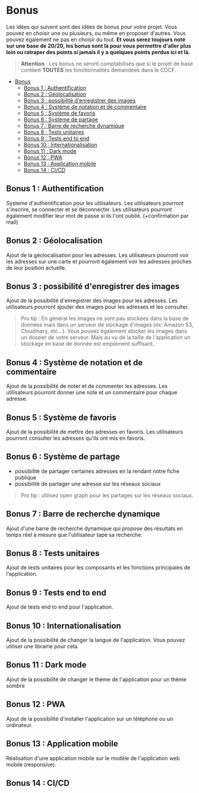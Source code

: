 # Bonus
Les idées qui suivent sont des idées de bonus pour votre projet. Vous pouvez en choisir une ou plusieurs, ou même en proposer d'autres. Vous pouvez également ne pas en choisir du tout. **Et vous serez toujours noté sur une base de 20/20, les bonus sont là pour vous permettre d'aller plus loin ou ratraper des points si jamais il y a quelques points perdus ici et là.**

> **Attention** : Les bonus ne seront comptabilisés que si le projet de base contient **TOUTES** les fonctionnalités demandées dans le CDCF.

- [Bonus](#bonus)
  - [Bonus 1 : Authentification](#bonus-1--authentification)
  - [Bonus 2 : Géolocalisation](#bonus-2--géolocalisation)
  - [Bonus 3 : possibilité d'enregistrer des images](#bonus-3--possibilité-denregistrer-des-images)
  - [Bonus 4 : Système de notation et de commentaire](#bonus-4--système-de-notation-et-de-commentaire)
  - [Bonus 5 : Système de favoris](#bonus-5--système-de-favoris)
  - [Bonus 6 : Système de partage](#bonus-6--système-de-partage)
  - [Bonus 7 : Barre de recherche dynamique](#bonus-7--barre-de-recherche-dynamique)
  - [Bonus 8 : Tests unitaires](#bonus-8--tests-unitaires)
  - [Bonus 9 : Tests end to end](#bonus-9--tests-end-to-end)
  - [Bonus 10 : Internationalisation](#bonus-10--internationalisation)
  - [Bonus 11 : Dark mode](#bonus-11--dark-mode)
  - [Bonus 12 : PWA](#bonus-12--pwa)
  - [Bonus 13 : Application mobile](#bonus-13--application-mobile)
  - [Bonus 14 : CI/CD](#bonus-14--cicd)


## Bonus 1 : Authentification
Systeme d'authentification pour les utilisateurs. Les utilisateurs pourront s'inscrire, se connecter et se déconnecter. Les utilisateurs pourront également modifier leur mot de passe si ils l'ont oublié. 
(+confirmation par mail)

## Bonus 2 : Géolocalisation
Ajout de la géolocalisation pour les adresses. Les utilisateurs pourront voir les adresses sur une carte et pourront également voir les adresses proches de leur position actuelle.

## Bonus 3 : possibilité d'enregistrer des images
Ajout de la possibilité d'enregistrer des images pour les adresses. Les utilisateurs pourront ajouter des images pour les adresses et les consulter.

> Pro tip : En général les images ne sont pas stockées dans la base de données mais dans un serveur de stockage d'images (ex: Amazon S3, Cloudinary, etc...). Vous pouvez également stocker les images dans un dossier de votre serveur. Mais au vu de la taille de l'application un stockage en base de donnée est emplement suffisant.

## Bonus 4 : Système de notation et de commentaire
Ajout de la possibilité de noter et de commenter les adresses. Les utilisateurs pourront donner une note et un commentaire pour chaque adresse.


## Bonus 5 : Système de favoris
Ajout de la possibilité de mettre des adresses en favoris. Les utilisateurs pourront consulter les adresses qu'ils ont mis en favoris.


## Bonus 6 : Système de partage
- possibilité de partager certaines adresses en la rendant notre fiche publique
- possibilité de partager une adresse sur les réseaux sociaux

> Pro tip : utilisez open graph pour les partages sur les réseaux sociaux.


## Bonus 7 : Barre de recherche dynamique
Ajout d'une barre de recherche dynamique qui propose des résultats en temps réel à mesure que l'utilisateur tape sa recherche.

## Bonus 8 : Tests unitaires
Ajout de tests unitaires pour les composants et les fonctions principales de l'application.

## Bonus 9 : Tests end to end
Ajout de tests end to end pour l'application.

## Bonus 10 : Internationalisation
Ajout de la possibilité de changer la langue de l'application. Vous pouvez utiliser une librairie pour cela.

## Bonus 11 : Dark mode
Ajout de la possibilité de changer le thème de l'application pour un thème sombre

## Bonus 12 : PWA
Ajout de la possibilité d'installer l'application sur un téléphone ou un ordinateur.

## Bonus 13 : Application mobile
Réalisation d'une application mobile sur le modèle de l'application web mobile (responsive).

## Bonus 14 : CI/CD
